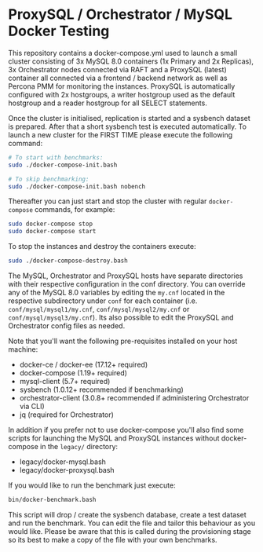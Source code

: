 ProxySQL / Orchestrator / MySQL Docker Testing
==============================================

This repository contains a docker-compose.yml used to launch a small cluster consisting of 3x
MySQL 8.0 containers (1x Primary and 2x Replicas), 3x Orchestrator nodes connected via RAFT and 
a ProxySQL (latest) container all connected via a frontend / backend network as well as Percona
PMM for monitoring the instances. ProxySQL is automatically configured with 2x hostgroups, a 
writer hostgroup used as the default hostgroup and a reader hostgroup for all SELECT statements.

Once the cluster is initialised, replication is started and a sysbench dataset is prepared. After
that a short sysbench test is executed automatically. To launch a new cluster for the FIRST TIME please
execute the following command:

```bash
# To start with benchmarks:
sudo ./docker-compose-init.bash

# To skip benchmarking:
sudo ./docker-compose-init.bash nobench
```

Thereafter you can just start and stop the cluster with regular `docker-compose` commands, for example:

```bash
sudo docker-compose stop
sudo docker-compose start
```

To stop the instances and destroy the containers execute:

```bash
sudo ./docker-compose-destroy.bash
```

The MySQL, Orchestrator and ProxySQL hosts have separate directories with their respective configuration
in the conf directory. You can override any of the MySQL 8.0 variables by editing the `my.cnf` located
in the respective subdirectory under `conf` for each container (i.e. `conf/mysql/mysql1/my.cnf`,
`conf/mysql/mysql2/my.cnf` or `conf/mysql/mysql3/my.cnf`). Its also possible to edit the ProxySQL and
Orchestrator config files as needed.

Note that you'll want the following pre-requisites installed on your host machine:
- docker-ce / docker-ee (17.12+ required)
- docker-compose (1.19+ required)
- mysql-client (5.7+ required)
- sysbench (1.0.12+ recommended if benchmarking)
- orchestrator-client (3.0.8+ recommended if administering Orchestrator via CLI)
- jq (required for Orchestrator)

In addition if you prefer not to use docker-compose you'll also find some scripts for launching the 
MySQL and ProxySQL instances without docker-compose in the `legacy/` directory:
- legacy/docker-mysql.bash
- legacy/docker-proxysql.bash

If you would like to run the benchmark just execute:

```bash
bin/docker-benchmark.bash
```

This script will drop / create the sysbench database, create a test dataset and run the benchmark. You can
edit the file and tailor this behaviour as you would like. Please be aware that this is called during the 
provisioning stage so its best to make a copy of the file with your own benchmarks.

